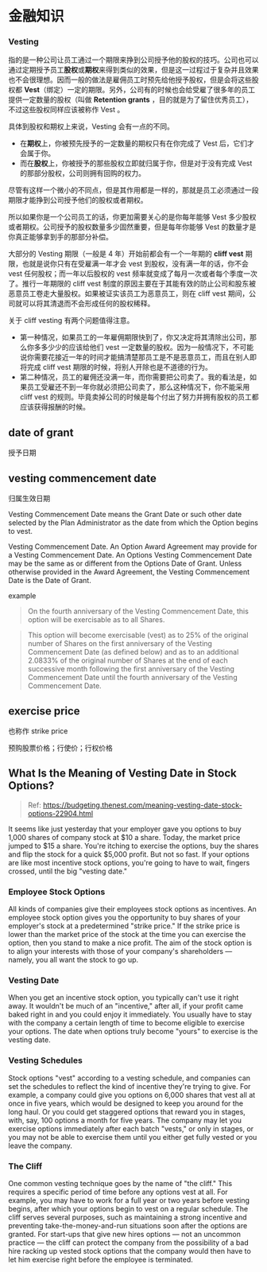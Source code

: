 # 金融知识

### Vesting

指的是一种公司让员工通过一个期限来挣到公司授予他的股权的技巧。公司也可以通过定期授予员工**股权**或**期权**来得到类似的效果，但是这一过程过于复杂并且效果也不会很理想。因而一般的做法是雇佣员工时预先给他授予股权，但是会将这些股权都 **Vest**（绑定）一定的期限。另外，公司有的时候也会给受雇了很多年的员工提供一定数量的股权（叫做 **Retention grants** ，目的就是为了留住优秀员工），不过这些股权同样应该被称作 Vest 。

具体到股权和期权上来说，Vesting 会有一点的不同。

- 在**期权**上，你被预先授予的一定数量的期权只有在你完成了 Vest 后，它们才会属于你。
- 而在**股权**上，你被授予的那些股权立即就归属于你，但是对于没有完成 Vest 的那部分股权，公司则拥有回购的权力。

尽管有这样一个微小的不同点，但是其作用都是一样的，那就是员工必须通过一段期限才能挣到公司授予他们的股权或者期权。

所以如果你是一个公司员工的话，你更加需要关心的是你每年能够 Vest 多少股权或者期权。公司授予的股权数量多少固然重要，但是每年你能够 Vest 的数量才是你真正能够拿到手的那部分补偿。

大部分的 Vesting 期限（一般是 4 年）开始前都会有一个一年期的 **cliff vest** 期限，也就是说你只有在受雇满一年才会 vest 到股权，没有满一年的话，你不会 vest 任何股权；而一年以后股权的 vest 频率就变成了每月一次或者每个季度一次了。推行一年期限的 cliff vest 制度的原因主要在于其能有效的防止公司和股东被恶意员工卷走大量股权。如果被证实该员工为恶意员工，则在 cliff vest 期间，公司就可以将其清退而不会形成任何的股权稀释。

关于 cliff vesting 有两个问题值得注意。

- 第一种情况，如果员工的一年雇佣期限快到了，你又决定将其清除出公司，那么你多多少少的应该给他们 vest 一定数量的股权。因为一般情况下，不可能说你需要花接近一年的时间才能搞清楚那员工是不是恶意员工，而且在别人即将完成 cliff vest 期限的时候，将别人开除也是不道德的行为。
- 第二种情况，员工的雇佣还没满一年，而你需要把公司卖了。我的看法是，如果员工受雇还不到一年你就必须把公司卖了，那么这种情况下，你不能采用 cliff vest 的规则。毕竟卖掉公司的时候是每个付出了努力并拥有股权的员工都应该获得报酬的时候。


## date of grant

授予日期

## vesting commencement date

归属生效日期

Vesting Commencement Date means the Grant Date or such other date selected by the Plan Administrator as the date from which the Option begins to vest.

Vesting Commencement Date. An Option Award Agreement may provide for a Vesting Commencement Date. An Options Vesting Commencement Date may be the same as or different from the Options Date of Grant. Unless otherwise provided in the Award Agreement, the Vesting Commencement Date is the Date of Grant.

example

> On the fourth anniversary of the Vesting Commencement Date, this option will be exercisable as to all Shares.

> This option will become exercisable (vest) as to 25% of the original number of Shares on the first anniversary of the Vesting Commencement Date (as defined below) and as to an additional 2.0833% of the original number of Shares at the end of each successive month following the first anniversary of the Vesting Commencement Date until the fourth anniversary of the Vesting Commencement Date.

## exercise price

也称作 strike price

预购股票价格；行使价；行权价格

## What Is the Meaning of Vesting Date in Stock Options?

> Ref: https://budgeting.thenest.com/meaning-vesting-date-stock-options-22904.html

It seems like just yesterday that your employer gave you options to buy 1,000 shares of company stock at $10 a share. Today, the market price jumped to $15 a share. You're itching to exercise the options, buy the shares and flip the stock for a quick $5,000 profit. But not so fast. If your options are like most incentive stock options, you're going to have to wait, fingers crossed, until the big "vesting date."

### Employee Stock Options

All kinds of companies give their employees stock options as incentives. An employee stock option gives you the opportunity to buy shares of your employer's stock at a predetermined "strike price." If the strike price is lower than the market price of the stock at the time you can exercise the option, then you stand to make a nice profit. The aim of the stock option is to align your interests with those of your company's shareholders — namely, you all want the stock to go up.


### Vesting Date

When you get an incentive stock option, you typically can't use it right away. It wouldn't be much of an "incentive," after all, if your profit came baked right in and you could enjoy it immediately. You usually have to stay with the company a certain length of time to become eligible to exercise your options. The date when options truly become "yours" to exercise is the vesting date.

### Vesting Schedules

Stock options "vest" according to a vesting schedule, and companies can set the schedules to reflect the kind of incentive they're trying to give. For example, a company could give you options on 6,000 shares that vest all at once in five years, which would be designed to keep you around for the long haul. Or you could get staggered options that reward you in stages, with, say, 100 options a month for five years. The company may let you exercise options immediately after each batch "vests," or only in stages, or you may not be able to exercise them until you either get fully vested or you leave the company.

### The Cliff

One common vesting technique goes by the name of "the cliff." This requires a specific period of time before any options vest at all. For example, you may have to work for a full year or two years before vesting begins, after which your options begin to vest on a regular schedule. The cliff serves several purposes, such as maintaining a strong incentive and preventing take-the-money-and-run situations soon after the options are granted. For start-ups that give new hires options — not an uncommon practice — the cliff can protect the company from the possibility of a bad hire racking up vested stock options that the company would then have to let him exercise right before the employee is terminated.


